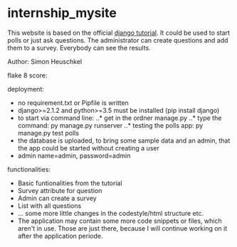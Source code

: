 # internship_mysite
This website is based on the official [django tutorial](https://www.djangoproject.com/start/).
It could be used to start polls or just ask questions. The administrator can create questions and add them to a survey.
Everybody can see the results.

Author: Simon Heuschkel

flake 8 score: 

deployment:
* no requirement.txt or Pipfile is written
* django>=2.1.2 and python>=3.5 must be installed  (pip install django)
* to start via command line:
..* get in the ordner manage.py 
..* type the command: py manage.py runserver
..* testing the polls app: py manage.py test polls
* the database is uploaded, to bring some sample data and an admin, that the app could be started without creating a user
* admin   name=admin, password=admin

functionalities:
* Basic funtionalities from the tutorial
* Survey attribute for question
* Admin can create a survey
* List with all questions
* ... some more little changes in the codestyle/html structure etc.
* The application may contain some more code snippets or files, which aren't in use. 
  Those are just there, because I will continue working on it after the application periode.
  
